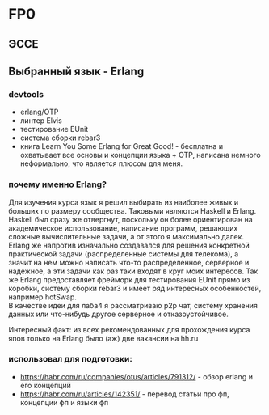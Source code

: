 # FP0
## ЭССЕ
## Выбранный язык - Erlang
### devtools

- erlang/OTP
- линтер Elvis
- тестирование EUnit
- система сборки rebar3
- книга Learn You Some Erlang for Great Good! - бесплатна и охватывает все основы и концепции языка + OTP, написана немного неформально, что является плюсом для меня.

### почему именно Erlang?
Для изучения курса язык я решил выбирать из наиболее живых и больших по размеру сообщества. Таковыми являются Haskell и Erlang. Haskell был сразу же отвергнут, поскольку он более ориентирован на академическое использование, написание программ, решающих сложные вычислительные задачи, а от этого я максимально далек. 
Erlang же напротив изначально создавался для решения конкретной практической задачи (распределенные системы для телекома), а значит на нем можно написать что-то распределенное, серверное и надежное, а эти задачи как раз таки входят в круг моих интересов.
Так же Erlang предоставляет фрейморк для тестирования EUnit прямо из коробки, систему сборки rebar3 и имеет ряд интересных особенностей, например hotSwap.
\
В качестве идеи для лаба4 я рассматриваю р2р чат, систему хранения данных или что-нибудь другое серверное и отказоустойчивое.


Интересный факт: из всех рекомендованных для прохождения курса япов только на Erlang было (аж) две вакансии на hh.ru

### использовал для подготовки:

- https://habr.com/ru/companies/otus/articles/791312/ - обзор erlang и его концепций
- https://habr.com/ru/articles/142351/ - перевод статьи про фп, концепции фп и языки фп